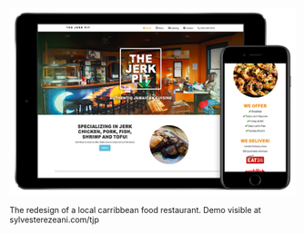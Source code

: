 ![The Jerk Pit Website Screenshot](/screenshots/the-jerk-pit-mockup-1.png)

The redesign of a local carribbean food restaurant. Demo visible at sylvesterezeani.com/tjp